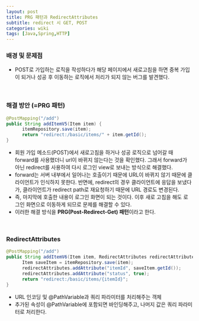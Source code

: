```yaml
---
layout: post
title: PRG 패턴과 RedirectAttributes
subtitle: redirect 시 GET, POST
categories: wiki
tags: [Java,Spring,HTTP]
---
```

### **배경 및 문제점**
- POST로 가입하는 로직을 작성하다가 해당 페이지에서 새로고침을 하면 중복 가입이 되거나 성공 후 이동하는 로직에서 처리가 되지 않는 버그를 발견했다.    
<br/>

### 해결 방안 (=PRG 패턴)
```java
@PostMapping("/add")
public String addItemV5(Item item) {
      itemRepository.save(item);
      return "redirect:/basic/items/" + item.getId();
}
```
- 회원 가입 메소드(POST)에서 새로고침을 하거나 성공 로직으로 넘어갈 때 forward를 사용했더니 url이 바뀌지 않는다는 것을 확인했다. 그래서 forward가 아닌 redirect를 사용하여 다시 로그인 view로 보내는 방식으로 해결했다.
- forward는 서버 내부에서 일어나는 호출이기 때문에 URL이 바뀌지 않기 때문에 클라이언트가 인식하지 못한다. 반면에, redirect의 경우 클라이언트에 응답을 보냈다가, 클라이언트가 redirect path로 재요청하기 때문에 URL 경로도 변경된다. 
- 즉, 마지막에 호출한 내용이 로그인 화면이 되는 것이다. 이후 새로 고침을 해도 로그인 화면으로 이동하게 되므로 문제를 해결할 수 있다.
- 이러한 해결 방식을 **PRG(Post-Redirect-Get) 패턴**이라고 한다.   
<br/>

### RedirectAttributes
```java
@PostMapping("/add")
public String addItemV6(Item item, RedirectAttributes redirectAttributes) {
      Item saveItem = itemRepository.save(item);
      redirectAttributes.addAttribute("itemId", saveItem.getId());
      redirectAttributes.addAttribute("status", true);
      return "redirect:/basic/items/{itemId}";
}
```
- URL 인코딩 및 @PathVariable과 쿼리 파라미터를 처리해주는 객체
- 추가된 속성이 @PathVariable에 포함되면 바인딩해주고, 나머지 값은 쿼리 파라미터로 처리한다.